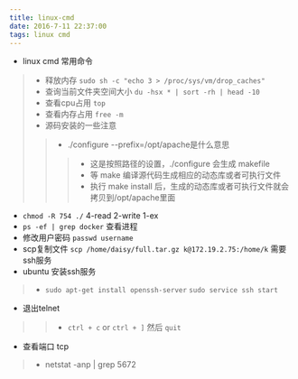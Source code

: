```yaml
---
title: linux-cmd
date: 2016-7-11 22:37:00
tags: linux cmd
---
```

- linux cmd 常用命令
>- 释放内存 `sudo sh -c "echo 3 > /proc/sys/vm/drop_caches"` 
>- 查询当前文件夹空间大小 `du -hsx * | sort -rh | head -10` 
>- 查看cpu占用 `top` 
>- 查看内存占用 `free -m` 
>- 源码安装的一些注意
>>- ./configure --prefix=/opt/apache是什么意思
>>>- 这是按照路径的设置，./configure 会生成 makefile
>>>- 等 make 编译源代码生成相应的动态库或者可执行文件
>>>- 执行 make install 后，生成的动态库或者可执行文件就会拷贝到/opt/apache里面
- `chmod -R 754 ./` 4-read 2-write 1-ex
- `ps -ef | grep docker` 查看进程
- 修改用户密码 `passwd username` 
- scp复制文件 `scp /home/daisy/full.tar.gz k@172.19.2.75:/home/k` 需要ssh服务 
- ubuntu 安装ssh服务 
>- `sudo apt-get install openssh-server` `sudo service ssh start` 
- 退出telnet
>>- `ctrl + c` or `ctrl + ]` 然后 `quit` 
- 查看端口 tcp
>- netstat -anp | grep 5672